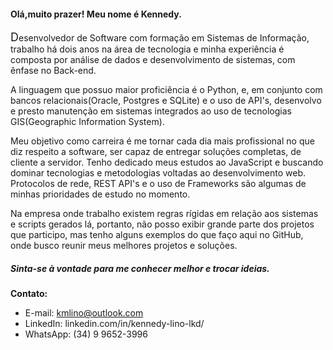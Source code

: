  #### Olá,muito prazer! Meu nome é Kennedy.

<font size="4">D</font>esenvolvedor de Software com formação em Sistemas de Informação, trabalho há dois anos na área de tecnologia e minha experiência é composta por análise de dados e desenvolvimento de sistemas, com ênfase no Back-end.

A linguagem que possuo maior proficiência é o Python, e, em conjunto com bancos relacionais(Oracle, Postgres e SQLite) e o uso de API's, desenvolvo e presto manutenção em sistemas integrados ao uso de tecnologias GIS(Geographic Information System).

Meu objetivo como carreira é me tornar cada dia mais profissional no que diz respeito a software, ser capaz de entregar soluções completas, de cliente a servidor. Tenho dedicado meus estudos ao JavaScript e buscando dominar tecnologias e metodologias voltadas ao desenvolvimento web. Protocolos de rede, REST API's e o uso de Frameworks são algumas de minhas prioridades de estudo no momento.

Na empresa onde trabalho existem regras rígidas em relação aos sistemas e scripts gerados lá, portanto, não posso exibir grande parte dos projetos que participo, mas tenho alguns exemplos do que faço aqui no GitHub, onde busco reunir meus melhores projetos e soluções.

##### Sinta-se à vontade para me conhecer melhor e trocar ideias.

**Contato:**
- E-mail: kmlino@outlook.com
- LinkedIn: linkedin.com/in/kennedy-lino-lkd/
- WhatsApp: (34) 9 9652-3996